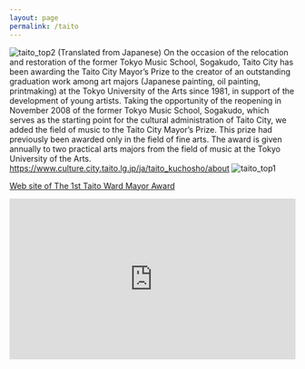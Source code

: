 ```yaml
---
layout: page
permalink: /taito
---
```


<style>
  .video-container {
    position: relative;
    padding-bottom: 56.25%; /* 16:9 aspect ratio for video */
    height: 0;
    overflow: hidden;
  }

  .video-container iframe {
    position: absolute;
    top: 0;
    left: 0;
    width: 100%;
    height: 100%;
  }
</style>


![taito_top2](https://github.com/kbys88/kbys88.github.io/assets/142012962/7d8ea320-ccda-4793-9d5f-f4ee857cfdbe)
  (Translated from Japanese)
  On the occasion of the relocation and restoration of the former Tokyo Music School, Sogakudo, Taito City has been awarding the Taito City Mayor’s Prize to the creator of an outstanding graduation work among art majors (Japanese painting, oil painting, printmaking) at the Tokyo University of the Arts since 1981, in support of the development of young artists.
  Taking the opportunity of the reopening in November 2008 of the former Tokyo Music School, Sogakudo, which serves as the starting point for the cultural administration of Taito City, we added the field of music to the Taito City Mayor’s Prize.
  This prize had previously been awarded only in the field of fine arts. The award is given annually to two practical arts majors from the field of music at the Tokyo University of the Arts.
  https://www.culture.city.taito.lg.jp/ja/taito_kuchosho/about
![taito_top1](https://github.com/kbys88/kbys88.github.io/assets/142012962/8bfaf6e0-0611-4c4e-850c-0ba796476cde)



<a href="https://www.culture.city.taito.lg.jp/ja/taito_kuchosho/h29/1">Web site of The 1st Taito Ward Mayor Award</a>




<div class="video-container">
  <iframe src="https://www.youtube.com/embed/ADUAF4ykF_8?si=F6nFNhp6yqKFLp2D" title="YouTube video player" frameborder="0" allow="accelerometer; autoplay; clipboard-write; encrypted-media; gyroscope; picture-in-picture; web-share" allowfullscreen></iframe>
</div>
<p>
  
</p>
